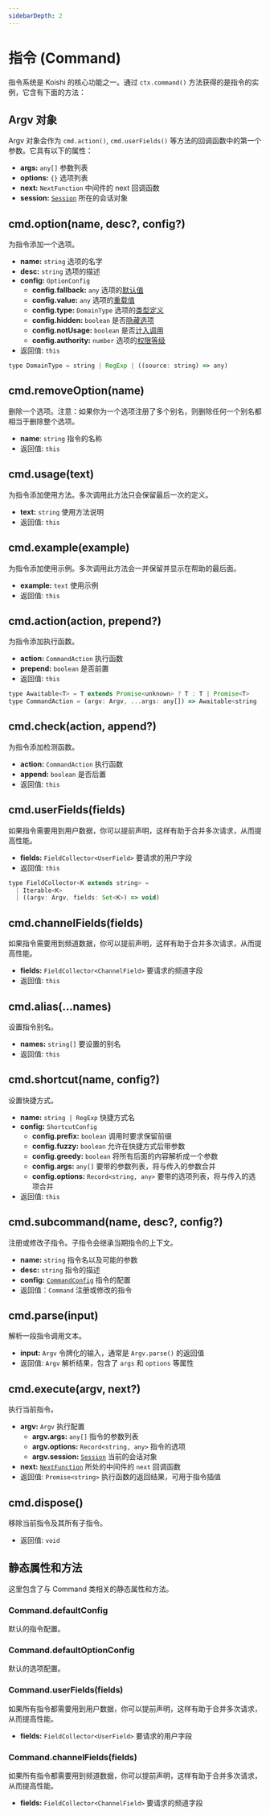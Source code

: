 ```yaml
---
sidebarDepth: 2
---
```


# 指令 (Command)

指令系统是 Koishi 的核心功能之一。通过 `ctx.command()` 方法获得的是指令的实例，它含有下面的方法：

## Argv 对象

Argv 对象会作为 `cmd.action()`, `cmd.userFields()` 等方法的回调函数中的第一个参数。它具有以下的属性：

- **args:** `any[]` 参数列表
- **options:** `{}` 选项列表
- **next:** `NextFunction` 中间件的 next 回调函数
- **session:** [`Session`](./session.md) 所在的会话对象

## cmd.option(name, desc?, config?)

为指令添加一个选项。

- **name:** `string` 选项的名字
- **desc:** `string` 选项的描述
- **config:** `OptionConfig`
  - **config.fallback:** `any` 选项的[默认值](../guide/command.md#选项的默认值)
  - **config.value:** `any` 选项的[重载值](../guide/command.md#选项的重载)
  - **config.type:** `DomainType` 选项的[类型定义](../guide/command.md#选项的临时类型)
  - **config.hidden:** `boolean` 是否[隐藏选项](../guide/help.md#隐藏指令和选项)
  - **config.notUsage:** `boolean` 是否[计入调用](../guide/manage.md#指令调用管理)
  - **config.authority:** `number` 选项的[权限等级](../guide/manage.md#设置调用权限)
- 返回值: `this`

```js
type DomainType = string | RegExp | ((source: string) => any)
```

## cmd.removeOption(name)

删除一个选项。注意：如果你为一个选项注册了多个别名，则删除任何一个别名都相当于删除整个选项。

- **name**: `string` 指令的名称
- 返回值: `this`

## cmd.usage(text)

为指令添加使用方法。多次调用此方法只会保留最后一次的定义。

- **text:** `string` 使用方法说明
- 返回值: `this`

## cmd.example(example)

为指令添加使用示例。多次调用此方法会一并保留并显示在帮助的最后面。

- **example:** `text` 使用示例
- 返回值: `this`

## cmd.action(action, prepend?)

为指令添加执行函数。

- **action:** `CommandAction` 执行函数
- **prepend:** `boolean` 是否前置
- 返回值: `this`

```js
type Awaitable<T> = T extends Promise<unknown> ? T : T | Promise<T>
type CommandAction = (argv: Argv, ...args: any[]) => Awaitable<string | void>
```

## cmd.check(action, append?)

为指令添加检测函数。

- **action:** `CommandAction` 执行函数
- **append:** `boolean` 是否后置
- 返回值: `this`

## cmd.userFields(fields)

如果指令需要用到用户数据，你可以提前声明，这样有助于合并多次请求，从而提高性能。

- **fields:** `FieldCollector<UserField>` 要请求的用户字段
- 返回值: `this`

```js
type FieldCollector<K extends string> =
  | Iterable<K>
  | ((argv: Argv, fields: Set<K>) => void)
```

## cmd.channelFields(fields)

如果指令需要用到频道数据，你可以提前声明，这样有助于合并多次请求，从而提高性能。

- **fields:** `FieldCollector<ChannelField>` 要请求的频道字段
- 返回值: `this`

## cmd.alias(...names)

设置指令别名。

- **names:** `string[]` 要设置的别名
- 返回值: `this`

## cmd.shortcut(name, config?)

设置快捷方式。

- **name:** `string | RegExp` 快捷方式名
- **config:** `ShortcutConfig`
  - **config.prefix:** `boolean` 调用时要求保留前缀
  - **config.fuzzy:** `boolean` 允许在快捷方式后带参数
  - **config.greedy:** `boolean` 将所有后面的内容解析成一个参数
  - **config.args:** `any[]` 要带的参数列表，将与传入的参数合并
  - **config.options:** `Record<string, any>` 要带的选项列表，将与传入的选项合并
- 返回值: `this`

## cmd.subcommand(name, desc?, config?)

注册或修改子指令。子指令会继承当期指令的上下文。

- **name:** `string` 指令名以及可能的参数
- **desc:** `string` 指令的描述
- **config:** [`CommandConfig`](./context.md#ctx-command) 指令的配置
- 返回值：`Command` 注册或修改的指令

## cmd.parse(input)

解析一段指令调用文本。

- **input:** `Argv` 令牌化的输入，通常是 `Argv.parse()` 的返回值
- 返回值: `Argv` 解析结果，包含了 `args` 和 `options` 等属性

## cmd.execute(argv, next?)

执行当前指令。

- **argv:** `Argv` 执行配置
  - **argv.args:** `any[]` 指令的参数列表
  - **argv.options:** `Record<string, any>` 指令的选项
  - **argv.session:** [`Session`](./session.md) 当前的会话对象
- **next:** [`NextFunction`](../guide/message.md#使用中间件) 所处的中间件的 `next` 回调函数
- 返回值: `Promise<string>` 执行函数的返回结果，可用于指令插值

## cmd.dispose()

移除当前指令及其所有子指令。

- 返回值: `void`

## 静态属性和方法

这里包含了与 Command 类相关的静态属性和方法。

### Command.defaultConfig

默认的指令配置。

### Command.defaultOptionConfig

默认的选项配置。

### Command.userFields(fields)

如果所有指令都需要用到用户数据，你可以提前声明，这样有助于合并多次请求，从而提高性能。

- **fields:** `FieldCollector<UserField>` 要请求的用户字段

### Command.channelFields(fields)

如果所有指令都需要用到频道数据，你可以提前声明，这样有助于合并多次请求，从而提高性能。

- **fields:** `FieldCollector<ChannelField>` 要请求的频道字段
